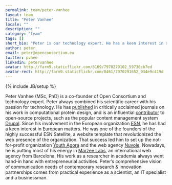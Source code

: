 ```yaml
---
permalink: team/peter-vanhee
layout: team
title: "Peter Vanhee"
locale: ""
description: ""
category: "team"
tags: []
short_bio: "Peter is our technology expert. He has a keen interest in scientific discovery and has over six years building websites using the latest technologies."
author: peter
email: peter@openconsortium.eu
twitter: pvhee
linkedin: petervanhee
avatar: http://farm9.staticflickr.com/8169/7970279102_59736cb7ed
avatar-rect: http://farm9.staticflickr.com/8461/7970291652_934e9c419d
---
```

{% include JB/setup %}

Peter Vanhee (MSc, PhD) is a co-founder of Open Consortium and technology expert. Peter always combined his scientific career with his passion for technology. He has [published](http://tinyurl.com/vanheepapers) in critically acclaimed journals on his work in computational protein design, and is an influential [contributor](http://drupal.org/user/108811) to open-source projects, such as the popular content management system [Drupal](http://drupal.org). Since his involvement in the European organization [<abbr title="Erasmus Student Network">ESN</abbr>](http://esn.org), he has had a keen interest in European matters. He was one of the founders of the highly successful ESN Satellite, a website template that revolutionized the web presence of the organization. That success led him to set up the not-for-profit organization [Youth Agora](http://youthagora.org) and the web agency [Nuvole](http://nuvole.org). Nowadays, he is putting most of his energy in [Marzee Labs](http://marzeelabs.org), an international web agency from Barcelona. His work as a researcher in academia always went hand-in hand with entrepreneurial activities. Peter’s comprehensive vision of communication needs of contemporary research & innovation partnerships comes from practical experience as a scientist, an IT specialist and a businessman.



<!--
Peter is working with Drupal since version 4.7 when Drupal was barely known to the larger public. He learnt PHP with the elegant MVC framework CakePHP. In 2007, together with Antonio and Andrea, he worked on what was at that time one of the first templates for Drupal: ESN Satellite. Since its inception, the template website targeted at student sections from the Erasmus Student Network has revolutionized the web presence of the network. That success led him to set up the not-for-profit organization Youth Agora in 2008, together with Antonio, Andrea and Christof. Youth Agora participates in various exciting European Projects, building online youth platforms such as Sheryica or the international Masters Course Template within the Europan Campus project.
Peter's background is in Computer Science, with a special interest for Artificial Intelligence. Since 2007 he is working on his PhD in Bioinformatics, discovering a new exciting world of structural biology and applying his practical insights in programming to predict interactions between proteins. Currently he is working in the Barcelona Biomedical Research Park and, in his free time, contributes his Drupal experience to Nuvole.



Peter Vanhee (MSc, PhD) a co-founder of openconsortium.eu has more than 5 years experience as a web engineer, specializing in Drupal development.



Freelance web developer (January 2012-now) Tech entrepreneur and co-founder Nuvole Web (http://www.nuvole.org) and Youth Agora ONG
(http://www.youthagora.org)

http://tinyurl.com/vanheepapers


Tobias Maier (MSc, PhD) is a co-founder of Open Consortium and science communication expert. Tobias has a 10-year track record of biomedical research in academic institutions, mostly on collaborative projects on European level. He published [several papers](http://tinyurl.com/maierpapers) in high impact journals, such as Cell and Science. Tobias is also an avid science writer with five years of experience in science communication using [several blogs](http://www.weitergen.de) and [social media](http://twitter.com/weitergen). Tobias is routinely recruited to report from scientific events and conferences, such as the annual Nobel laureate’s meeting in Lindau or meetings of the European Molecular Biology Organization (EMBO).





Co-founder at Marzee Labs (http://marzeelabs.org) and Open Consortium (http://openconsortium.eu)
- Drafting and implementing Drupal-based projects for Europe and US-based clients. -  Specialization in development eCommerce, data-driven applications and projects for the scientific
community. -  Drupal training.
IT
02/2008 onwards
Vice-President and Co-founder
I co-founded Youth Agora in 2008 as a response to the growing need of non-profit organisations to strengthen their networks and to improve their communication towards their members and towards Youth in particular. As vice-president I draft, coordinate and execute European-wide projects, working together with the European Commission and many non-profit organizations that are active in the field of education and youth in Europe.
Projects I am involved with: -  European Campus, an online platform of European masters http://www.europeancampus.eu -  Bologna Experts Platform for higher education http://bolognaexperts.net/ -  Sheryica, the online platform for European youth information workers http://sheryica.org/ - ESN Galaxy, an online platform to strengthen a large European youth network http://www.esn.org
Youth Agora vzw Borgval 1, 1000 Brussels (Belgium) http://youthagora.org
Education
02/2009 - 08/2011 Co-founder I co-founded Nuvole, a -->
